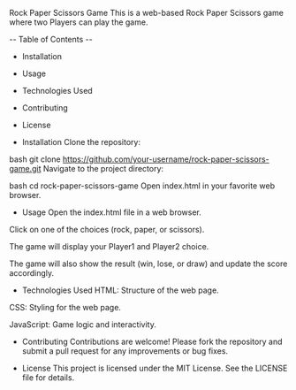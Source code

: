 Rock Paper Scissors Game
This is a web-based Rock Paper Scissors game where two Players can play the game.


-- Table of Contents --
- Installation
- Usage
- Technologies Used
- Contributing
- License



- Installation
Clone the repository:

bash
git clone https://github.com/your-username/rock-paper-scissors-game.git
Navigate to the project directory:

bash
cd rock-paper-scissors-game
Open index.html in your favorite web browser.



- Usage
Open the index.html file in a web browser.

Click on one of the choices (rock, paper, or scissors).

The game will display your Player1 and Player2 choice.

The game will also show the result (win, lose, or draw) and update the score accordingly.



- Technologies Used
HTML: Structure of the web page.

CSS: Styling for the web page.

JavaScript: Game logic and interactivity.


- Contributing
Contributions are welcome! Please fork the repository and submit a pull request for any improvements or bug fixes.


- License
This project is licensed under the MIT License. See the LICENSE file for details.
